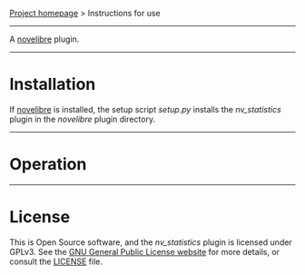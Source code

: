 [Project homepage](https://github.com/peter88213/nv_statistics) > Instructions for use

--- 

A [novelibre](https://github.com/peter88213/novelibre/) plugin. 

---

# Installation

If [novelibre](https://github.com/peter88213/novelibre/) is installed, the setup script *setup.py* installs the *nv_statistics* plugin in the *novelibre* plugin directory.


---

# Operation

---

# License

This is Open Source software, and the *nv_statistics* plugin is licensed under GPLv3. See the
[GNU General Public License website](https://www.gnu.org/licenses/gpl-3.0.en.html) for more
details, or consult the [LICENSE](https://github.com/peter88213/nv_statistics/blob/main/LICENSE) file.
